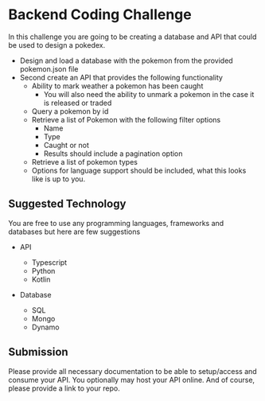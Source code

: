 # Backend Coding Challenge

In this challenge you are going to be creating a database and API that could be used to design a pokedex.

- Design and load a database with the pokemon from the provided pokemon.json file
- Second create an API that provides the following functionality
  - Ability to mark weather a pokemon has been caught
    - You will also need the ability to unmark a pokemon in the case it is released or traded
  - Query a pokemon by id
  - Retrieve a list of Pokemon with the following filter options
    - Name
    - Type
    - Caught or not
    - Results should include a pagination option
  - Retrieve a list of pokemon types
  - Options for language support should be included, what this looks like is up to you.


## Suggested Technology

You are free to use any programming languages, frameworks and databases but here are few suggestions

  - API
    - Typescript
    - Python
    - Kotlin

  - Database
    - SQL
    - Mongo
    - Dynamo

## Submission

Please provide all necessary documentation to be able to setup/access and consume your API. You optionally may host your API online. And of course, please provide a link to your repo.

